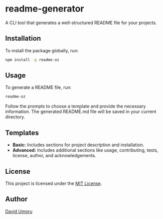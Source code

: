 # readme-generator

A CLI tool that generates a well-structured README file for your projects.

## Installation

To install the package globally, run:

```bash
npm install -g readme-oz
```

## Usage

To generate a README file, run:

```bash
readme-oz
```

Follow the prompts to choose a template and provide the necessary information. The generated README.md file will be saved in your current directory.

## Templates

- **Basic:** Includes sections for project description and installation.
- **Advanced:** Includes additional sections like usage, contributing, tests, license, author, and acknowledgements.

## License

This project is licensed under the [MIT License](LICENSE).

## Author

[David Umoru](https://github.com/davidumoru)
